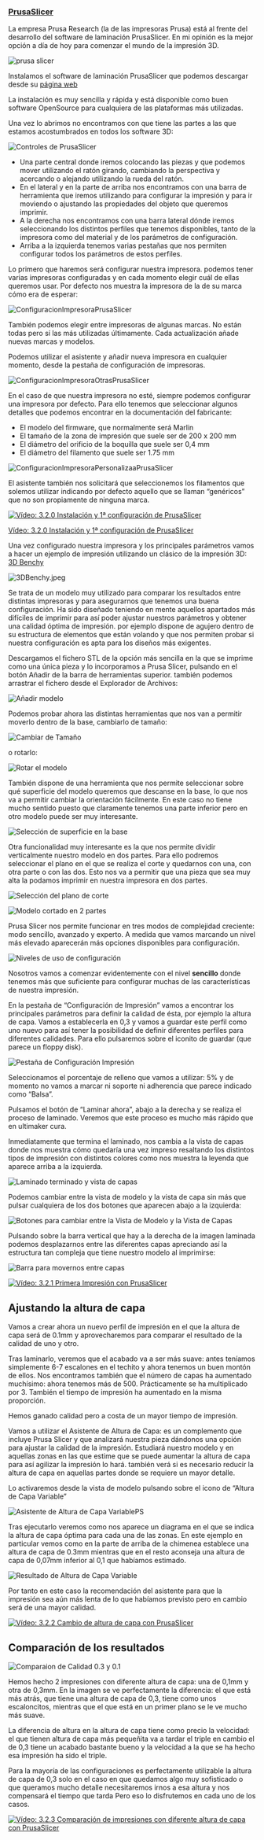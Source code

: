 ### [PrusaSlicer](https://www.prusa3d.es/prusaslicer/)

La empresa Prusa Research (la de las impresoras Prusa)  está al frente del desarrollo del software de laminación PrusaSlicer. En mi opinión es la mejor opción a día de hoy para comenzar el mundo de la impresión 3D.

![prusa slicer](./images/prusaslicer-starts-in-the-3d-editor-view-malolo-via-prusaprinters-200831_download.jpg)


Instalamos el software de laminación PrusaSlicer que podemos descargar desde su [página web](https://www.prusa3d.es/prusaslicer/)

La instalación es muy sencilla y rápida y está disponible como buen software OpenSource para cualquiera de las plataformas más utilizadas.

Una vez lo abrimos no encontramos con que tiene las partes a las que estamos acostumbrados en todos los software 3D:

![Controles de PrusaSlicer](./images/ControlesPrusaSlicer.png)

*  Una parte central donde iremos colocando las piezas y que podemos mover utilizando el ratón girando, cambiando la perspectiva y acercando o alejando utilizando la rueda  del ratón.
* En el lateral y en la parte de arriba nos encontramos con una barra de herramienta que iremos utilizando para configurar la impresión y para ir moviendo o ajustando las propiedades del objeto que queremos imprimir.
* A la derecha nos encontramos con una barra lateral dónde iremos seleccionando los distintos perfiles que tenemos disponibles,  tanto de la impresora como del material y de los parámetros de configuración.
*  Arriba a la izquierda tenemos varias pestañas que nos permiten configurar todos los parámetros de estos perfiles. 

Lo primero que haremos será configurar nuestra impresora.  podemos tener varias impresoras configuradas y en cada momento elegir cuál de ellas queremos usar. Por defecto nos muestra la impresora de la de su marca cómo era de esperar:

![ConfiguracionImpresoraPrusaSlicer](./images/ConfiguracionImpresoraPrusaSlicer.png)

También podemos elegir entre impresoras de algunas marcas. No están todas pero sí las más utilizadas últimamente. Cada actualización añade nuevas marcas y modelos.

Podemos utilizar el asistente y añadir nueva impresora en cualquier momento,  desde la pestaña de configuración de impresoras.

![ConfiguracionImpresoraOtrasPrusaSlicer](./images/ConfiguracionImpresoraOtrasPrusaSlicer.png)

En el caso de que nuestra impresora no esté, siempre podemos configurar una impresora por defecto. Para ello tenemos que seleccionar algunos detalles que podemos encontrar en la documentación del fabricante:
*  El modelo del firmware,  que normalmente será Marlin
*  El tamaño de la zona de impresión que suele ser de 200 x 200 mm
*  El diámetro del orificio de la boquilla que suele ser 0,4 mm
*  El diámetro del filamento que suele ser 1.75 mm


![ConfiguracionImpresoraPersonalizaaPrusaSlicer](./images/ConfiguracionImpresoraPersonalizaaPrusaSlicer.png)

El asistente también nos solicitará que seleccionemos los filamentos que solemos utilizar indicando por defecto aquello que se llaman “genéricos” que no son propiamente de ninguna marca.


[![Vídeo: 3.2.0 Instalación y 1ª configuración de PrusaSlicer](https://img.youtube.com/vi/xlJ7yMpkD94/0.jpg)](https://drive.google.com/file/d/1-wFyfeIlgSU-dWifCABHxpeCfEjlRg_w/view?usp=sharing)


[Vídeo: 3.2.0 Instalación y 1ª configuración de PrusaSlicer](https://drive.google.com/file/d/1-wFyfeIlgSU-dWifCABHxpeCfEjlRg_w/view?usp=sharing)



Una vez configurado nuestra impresora y los principales parámetros vamos a hacer un ejemplo de impresión utilizando un clásico de la impresión 3D: [3D Benchy](https://www.thingiverse.com/thing:763622)



![3DBenchy.jpeg](./images/3DBenchy.jpeg)

Se trata de un modelo muy utilizado para comparar los resultados entre distintas impresoras y para asegurarnos que tenemos una buena configuración. Ha sido diseñado teniendo en mente aquellos apartados más difíciles de imprimir para así poder ajustar nuestros parámetros y obtener una calidad óptima de impresión.  por ejemplo dispone de agujero dentro de su estructura de elementos que están volando  y que nos permiten probar si nuestra configuración es apta para los diseños más exigentes.

Descargamos el fichero STL de la opción más sencilla en la que se imprime como una única pieza y lo incorporamos a Prusa Slicer, pulsando en el botón Añadir  de la barra de herramientas superior.  también podemos arrastrar el fichero desde el Explorador de Archivos:

![Añadir modelo](./images/AddModelPS.png)

Podemos probar ahora las distintas herramientas que nos van a permitir moverlo dentro de la base,  cambiarlo de tamaño:

![Cambiar de Tamaño](./images/CambiarTamanioPS.png)

o rotarlo:

![Rotar el modelo](./images/RotarloPS.png)

También dispone de una herramienta que nos permite seleccionar sobre qué superficie del modelo queremos que descanse en la base, lo que nos va a permitir cambiar la orientación fácilmente. En este caso no tiene mucho sentido puesto que claramente tenemos una parte inferior pero en otro modelo puede ser muy interesante. 

![Selección de superficie en la base](./images/AjusteSuperficiePS.png)

Otra funcionalidad muy interesante es la que nos permite dividir verticalmente nuestro modelo en dos partes.  Para ello podremos seleccionar el plano en el que se realiza el corte y quedarnos con una, con otra parte o con las dos. Esto nos va a permitir que una pieza que sea muy alta la podamos imprimir en nuestra impresora en dos partes.

![Selección del plano de corte](./images/PlanoCortePS.png)

![Modelo cortado en 2 partes](./images/PlanoCortePS2.png)

Prusa Slicer nos permite funcionar en tres modos de complejidad creciente: modo sencillo, avanzado y experto.  A medida que vamos marcando un nivel más elevado aparecerán más opciones disponibles para configuración. 

![Niveles de uso de configuración](./images/NivelesConfiguracionPS.png)

Nosotros vamos a comenzar evidentemente con el nivel **sencillo** donde tenemos más que suficiente para configurar muchas de las características de nuestra impresión.

En la pestaña de “Configuración de Impresión” vamos a encontrar los principales parámetros para definir la calidad de ésta, por ejemplo la altura de capa. Vamos a establecerla en 0,3 y vamos a guardar este perfil como uno nuevo para así tener la posibilidad de definir diferentes perfiles para diferentes calidades. Para ello pulsaremos sobre el iconito de guardar (que parece un floppy disk).

![Pestaña de Configuración Impresión](./images/PestañaConfiguracionImpresion.png)

Seleccionamos el porcentaje de relleno que vamos a  utilizar: 5%  y de momento no vamos a marcar ni soporte ni adherencia que parece indicado como “Balsa”.

Pulsamos el botón de “Laminar ahora”, abajo a la derecha  y se realiza el proceso de laminado. Veremos que este proceso es mucho más rápido que en ultimaker cura.

Inmediatamente que termina el laminado, nos cambia a la vista de capas donde nos muestra cómo quedaría una vez impreso resaltando los distintos tipos de impresión con distintos colores como nos muestra la leyenda que aparece arriba a la izquierda.

![Laminado terminado y vista de capas](./images/LaminadoPS.png)

Podemos cambiar entre la vista de modelo y la vista de capa sin más que pulsar cualquiera de los dos botones que aparecen abajo a la izquierda:

![Botones para cambiar entre la Vista de Modelo y la Vista de Capas](./images/BotonesModeloCapasPS.png)

Pulsando sobre la barra vertical que hay a la derecha de la imagen laminada podemos desplazarnos entre las diferentes capas apreciando así la estructura tan compleja que tiene nuestro modelo al imprimirse:

![Barra para movernos entre capas](./images/BarraCapasPS.png)

[![Vídeo: 3.2.1 Primera Impresión con PrusaSlicer](https://img.youtube.com/vi/pgss1mtXL44/0.jpg)](https://drive.google.com/file/d/1ELWn36m3yjUkVO2JFTr1BhotZxoJ7hvt/view?usp=sharing)

## Ajustando la altura de capa

Vamos a crear ahora un nuevo perfil de impresión en el que la altura de capa será de 0.1mm y  aprovecharemos para comparar el resultado de la calidad de uno y otro.

Tras laminarlo, veremos que el acabado va a ser más suave: antes teníamos simplemente 6-7 escalones en el  techito y ahora tenemos un buen montón de ellos. Nos encontramos también que el número de capas ha aumentado muchísimo: ahora tenemos más de 500. Prácticamente se ha multiplicado por 3. También el tiempo de impresión ha aumentado en la misma proporción.

Hemos ganado calidad pero a costa de un mayor tiempo de impresión.

Vamos a utilizar el Asistente de Altura de Capa: es un complemento que incluye Prusa Slicer y que analizará nuestra pieza dándonos una opción para ajustar la calidad de la impresión. Estudiará nuestro modelo y en aquellas zonas en las que estime que se puede aumentar la altura de capa para así agilizar la impresión lo hará. también verá si es necesario reducir la altura de capa en aquellas partes donde se requiere un mayor detalle.

Lo activaremos desde la vista de modelo pulsando sobre el icono de “Altura de Capa Variable”

![Asistente de Altura de Capa VariablePS](./images/AlturaCapaVariablePS.png)

Tras ejecutarlo veremos como nos aparece un diagrama en el que se indica la altura de capa óptima para cada una de las zonas. En este ejemplo en particular vemos como en la parte de arriba de la chimenea establece una altura de capa de 0.3mm mientras que en el resto aconseja una altura de capa de 0,07mm inferior al 0,1 que habíamos estimado.

![Resultado de Altura de Capa Variable](./images/ResultadoCapaVariablePS.png)


Por tanto en este caso la recomendación del asistente para que la impresión sea aún más lenta de lo que habíamos previsto pero en cambio será de una mayor calidad.

[![Vídeo: 3.2.2 Cambio de altura de capa con PrusaSlicer](https://img.youtube.com/vi/SJVG5wEWg4c/0.jpg)](https://drive.google.com/file/d/1p2ax9X2wVEu7UHvu6VMZW_Dc4uZefYOV/view?usp=sharing)


## Comparación de los resultados

![Comparaion de Calidad 0.3 y 0.1](./images/ComparaionCalidadPS.png)

Hemos hecho 2 impresiones con diferente  altura de capa: una de 0,1mm y otra de 0,3mm.  En la imagen se ve perfectamente la diferencia: el que está más atrás, que tiene una altura de capa de 0,3, tiene como unos escaloncitos, mientras que el que está en un primer plano se le ve mucho más suave. 

La diferencia de altura en la altura de capa tiene como precio la velocidad: el que tienen altura de capa más pequeñita va a tardar el triple en cambio el de 0,3 tiene un acabado bastante bueno y la velocidad a la que se ha hecho esa impresión ha sido el triple.

Para la mayoría de las configuraciones es perfectamente utilizable la altura de capa de 0,3 solo en el caso en que quedamos algo muy sofisticado o que queramos mucho detalle necesitaremos irnos a esa altura y nos compensará el tiempo que tarda
Pero eso lo disfrutemos en cada uno de los casos.


[![Vídeo: 3.2.3 Comparación de impresiones con diferente altura de capa con PrusaSlicer](https://img.youtube.com/vi/cfwIWVXHCg8/0.jpg)](https://drive.google.com/file/d/1YjNU7CbCOkaLs3kTJfpYk3Ehf4T1Zxfa/view?usp=sharing)


